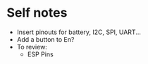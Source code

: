# Self notes
- Insert pinouts for battery, I2C, SPI, UART...
- Add a button to En?
- To review:
  - ESP Pins